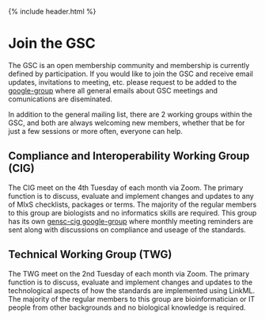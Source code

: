 {% include header.html %}

# Join the GSC
The GSC is an open membership community and membership is currently defined by participation. If you would like to join the GSC and receive email updates, invitations to meeting, etc. please request to be added to the [google-group](https://groups.google.com/u/2/g/genomic-standards-consortium) where all general emails about GSC meetings and comunications are diseminated. 

In addition to the general mailing list, there are 2 working groups within the GSC, and both are always welcoming new members, whether that be for just a few sessions or more often, everyone can help. 

## Compliance and Interoperability Working Group (CIG)
The CIG meet on the 4th Tuesday of each month via Zoom. The primary function is to discuss, evaluate and implement changes and updates to any of MIxS checklists, packages or terms. The majority of the regular members to this group are biologists and no informatics skills are required.
This group has its own [gensc-cig google-group](https://groups.google.com/u/2/g/gensc-cig) where monthly meeting reminders are sent along with discussions on compliance and useage of the standards.

## Technical Working Group (TWG)
The TWG meet on the 2nd Tuesday of each month via Zoom. The primary function is to discuss, evaluate and implement changes and updates to the technological aspects of how the standards are implemented using LinkML. The majority of the regular members to this group are bioinformatician or IT people from other backgrounds and no biological knowledge is required.

